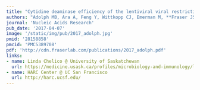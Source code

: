 ```yaml
---
title: "Cytidine deaminase efficiency of the lentiviral viral restriction factor APOBEC3C correlates with dimerization"
authors: "Adolph MB, Ara A, Feng Y, Wittkopp CJ, Emerman M, **Fraser JS**, Chelico L"
journal: 'Nucleic Acids Research'
pub_date: '2017-04-07'
image: '/static/img/pub/2017_adolph.jpg'
pmid: '28158858'
pmcid: 'PMC5389708'
pdf: 'http://cdn.fraserlab.com/publications/2017_adolph.pdf'
links:
- name: Linda Chelico @ University of Saskatchewan
  url: https://medicine.usask.ca/profiles/microbiology-and-immunology/linda-chelico.php
- name: HARC Center @ UC San Francisco
  url: http://harc.ucsf.edu/
---
```

